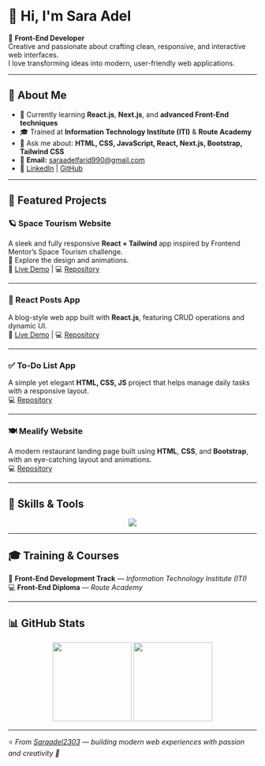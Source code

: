 # 🌟 Hi, I'm Sara Adel  

🎯 **Front-End Developer**  
Creative and passionate about crafting clean, responsive, and interactive web interfaces.  
I love transforming ideas into modern, user-friendly web applications.  

---

## 🚀 About Me  

- 🌱 Currently learning **React.js**, **Next.js**, and **advanced Front-End techniques**  
- 🎓 Trained at **Information Technology Institute (ITI)** & **Route Academy**  
- 💬 Ask me about: **HTML, CSS, JavaScript, React, Next.js, Bootstrap, Tailwind CSS**  
- 📧 **Email:** saraadelfarid990@gmail.com  
- 🔗 [LinkedIn](https://www.linkedin.com/in/sara-adel-1b2027361/) | [GitHub](https://github.com/Saraadel2303)

---

## 💼 Featured Projects  

### 🪐 Space Tourism Website  
A sleek and fully responsive **React + Tailwind** app inspired by Frontend Mentor’s Space Tourism challenge.  
🚀 Explore the design and animations.  
🔗 [Live Demo](https://space-sooty-two.vercel.app) | 💻 [Repository](https://github.com/Saraadel2303/space-tourism)

---

### 📝 React Posts App  
A blog-style web app built with **React.js**, featuring CRUD operations and dynamic UI.  
🔗 [Live Demo](https://react-posts-app-sigma.vercel.app) | 💻 [Repository](https://github.com/Saraadel2303/react-posts-app)

---

### ✅ To-Do List App  
A simple yet elegant **HTML, CSS, JS** project that helps manage daily tasks with a responsive layout.  
💻 [Repository](https://github.com/Saraadel2303/ToDo-App)

---

### 🍽️ Mealify Website  
A modern restaurant landing page built using **HTML**, **CSS**, and **Bootstrap**, with an eye-catching layout and animations.  
💻 [Repository](https://github.com/Saraadel2303/Mealify)

---

## 🧠 Skills & Tools  

<p align="center">
  <img src="https://skillicons.dev/icons?i=html,css,js,react,next,bootstrap,tailwind,git,github,vercel,figma,vscode" />
</p>

---

## 🎓 Training & Courses  

🎯 **Front-End Development Track** — *Information Technology Institute (ITI)*  
💻 **Front-End Diploma** — *Route Academy*  

---

## 📊 GitHub Stats  

<p align="center">
  <img src="https://github-readme-stats.vercel.app/api?username=Saraadel2303&show_icons=true&theme=tokyonight" height="160"/>
  <img src="https://github-readme-stats.vercel.app/api/top-langs/?username=Saraadel2303&layout=compact&theme=tokyonight" height="160"/>
</p>

---

⭐️ _From [Saraadel2303](https://github.com/Saraadel2303) — building modern web experiences with passion and creativity 💫_


